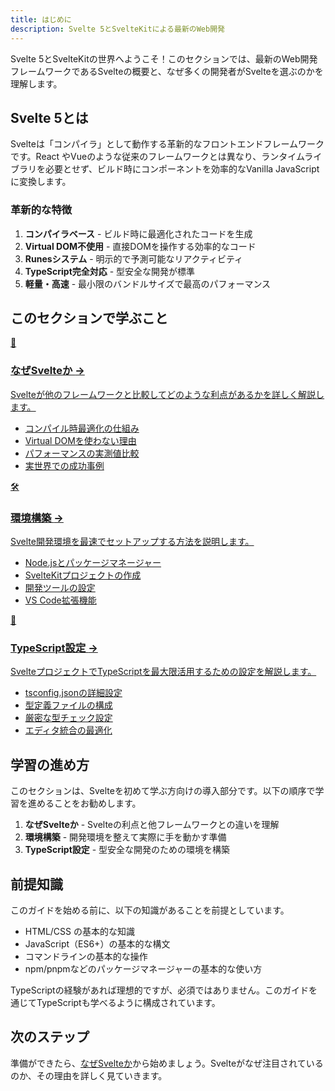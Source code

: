 ```yaml
---
title: はじめに
description: Svelte 5とSvelteKitによる最新のWeb開発
---
```


<script>
  import { base } from '$app/paths';
</script>

Svelte 5とSvelteKitの世界へようこそ！このセクションでは、最新のWeb開発フレームワークであるSvelteの概要と、なぜ多くの開発者がSvelteを選ぶのかを理解します。

## Svelte 5とは

Svelteは「コンパイラ」として動作する革新的なフロントエンドフレームワークです。React やVueのような従来のフレームワークとは異なり、ランタイムライブラリを必要とせず、ビルド時にコンポーネントを効率的なVanilla JavaScriptに変換します。

### 革新的な特徴

1. **コンパイラベース** - ビルド時に最適化されたコードを生成
2. **Virtual DOM不使用** - 直接DOMを操作する効率的なコード
3. **Runesシステム** - 明示的で予測可能なリアクティビティ
4. **TypeScript完全対応** - 型安全な開発が標準
5. **軽量・高速** - 最小限のバンドルサイズで最高のパフォーマンス

## このセクションで学ぶこと

<div class="grid grid-cols-1 md:grid-cols-2 gap-4 my-8 auto-rows-[1fr]">
  <a href="{base}/introduction/why-svelte/" class="flex no-underline group h-full">
    <div class="p-4 border border-gray-2 dark:border-gray-7 rounded-lg shadow-md hover:shadow-lg hover:border-pink-400 dark:hover:border-pink-400 transition-all cursor-pointer flex flex-col w-full">
      <div class="text-3xl mb-2">🚀</div>
      <h3 class="font-bold text-lg mb-2 text-pink-600 dark:text-pink-400 group-hover:text-pink-700 dark:group-hover:text-pink-300 transition-colors">
        なぜSvelteか
        <span class="inline-block ml-1 text-xs opacity-60">→</span>
      </h3>
      <p class="text-sm mb-3 text-gray-7 dark:text-gray-3">Svelteが他のフレームワークと比較してどのような利点があるかを詳しく解説します。</p>
      <ul class="text-sm text-gray-6 dark:text-gray-4 space-y-1 flex-grow">
        <li>コンパイル時最適化の仕組み</li>
        <li>Virtual DOMを使わない理由</li>
        <li>パフォーマンスの実測値比較</li>
        <li>実世界での成功事例</li>
      </ul>
    </div>
  </a>
  
  <a href="{base}/introduction/setup/" class="flex no-underline group h-full">
    <div class="p-4 border border-gray-2 dark:border-gray-7 rounded-lg shadow-md hover:shadow-lg hover:border-pink-400 dark:hover:border-pink-400 transition-all cursor-pointer flex flex-col w-full">
      <div class="text-3xl mb-2">🛠️</div>
      <h3 class="font-bold text-lg mb-2 text-pink-600 dark:text-pink-400 group-hover:text-pink-700 dark:group-hover:text-pink-300 transition-colors">
        環境構築
        <span class="inline-block ml-1 text-xs opacity-60">→</span>
      </h3>
      <p class="text-sm mb-3 text-gray-7 dark:text-gray-3">Svelte開発環境を最速でセットアップする方法を説明します。</p>
      <ul class="text-sm text-gray-6 dark:text-gray-4 space-y-1 flex-grow">
        <li>Node.jsとパッケージマネージャー</li>
        <li>SvelteKitプロジェクトの作成</li>
        <li>開発ツールの設定</li>
        <li>VS Code拡張機能</li>
      </ul>
    </div>
  </a>
  
  <a href="{base}/introduction/typescript-setup/" class="flex no-underline group h-full">
    <div class="p-4 border border-gray-2 dark:border-gray-7 rounded-lg shadow-md hover:shadow-lg hover:border-pink-400 dark:hover:border-pink-400 transition-all cursor-pointer flex flex-col w-full">
      <div class="text-3xl mb-2">📘</div>
      <h3 class="font-bold text-lg mb-2 text-pink-600 dark:text-pink-400 group-hover:text-pink-700 dark:group-hover:text-pink-300 transition-colors">
        TypeScript設定
        <span class="inline-block ml-1 text-xs opacity-60">→</span>
      </h3>
      <p class="text-sm mb-3 text-gray-7 dark:text-gray-3">SvelteプロジェクトでTypeScriptを最大限活用するための設定を解説します。</p>
      <ul class="text-sm text-gray-6 dark:text-gray-4 space-y-1 flex-grow">
        <li>tsconfig.jsonの詳細設定</li>
        <li>型定義ファイルの構成</li>
        <li>厳密な型チェック設定</li>
        <li>エディタ統合の最適化</li>
      </ul>
    </div>
  </a>
</div>

## 学習の進め方

このセクションは、Svelteを初めて学ぶ方向けの導入部分です。以下の順序で学習を進めることをお勧めします。

1. **なぜSvelteか** - Svelteの利点と他フレームワークとの違いを理解
2. **環境構築** - 開発環境を整えて実際に手を動かす準備
3. **TypeScript設定** - 型安全な開発のための環境を構築

## 前提知識

このガイドを始める前に、以下の知識があることを前提としています。

- HTML/CSS の基本的な知識
- JavaScript（ES6+）の基本的な構文
- コマンドラインの基本的な操作
- npm/pnpmなどのパッケージマネージャーの基本的な使い方

TypeScriptの経験があれば理想的ですが、必須ではありません。このガイドを通じてTypeScriptも学べるように構成されています。

## 次のステップ

準備ができたら、[なぜSvelteか](/introduction/why-svelte/)から始めましょう。Svelteがなぜ注目されているのか、その理由を詳しく見ていきます。